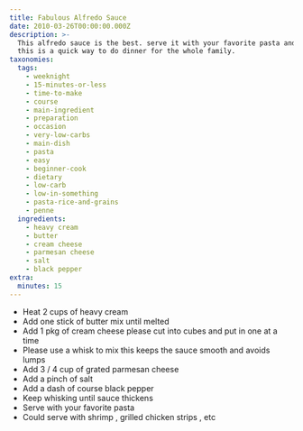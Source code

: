 ```yaml
---
title: Fabulous Alfredo Sauce
date: 2010-03-26T00:00:00.000Z
description: >-
  This alfredo sauce is the best. serve it with your favorite pasta and done.
  this is a quick way to do dinner for the whole family.
taxonomies:
  tags:
    - weeknight
    - 15-minutes-or-less
    - time-to-make
    - course
    - main-ingredient
    - preparation
    - occasion
    - very-low-carbs
    - main-dish
    - pasta
    - easy
    - beginner-cook
    - dietary
    - low-carb
    - low-in-something
    - pasta-rice-and-grains
    - penne
  ingredients:
    - heavy cream
    - butter
    - cream cheese
    - parmesan cheese
    - salt
    - black pepper
extra:
  minutes: 15
---
```

 - Heat 2 cups of heavy cream
 - Add one stick of butter mix until melted
 - Add 1 pkg of cream cheese please cut into cubes and put in one at a time
 - Please use a whisk to mix this keeps the sauce smooth and avoids lumps
 - Add 3 / 4 cup of grated parmesan cheese
 - Add a pinch of salt
 - Add a dash of course black pepper
 - Keep whisking until sauce thickens
 - Serve with your favorite pasta
 - Could serve with shrimp , grilled chicken strips , etc
